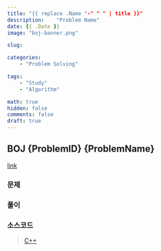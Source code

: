 ```yaml
---
title: "{{ replace .Name "-" " " | title }}"
description:    "Problem Name"
date: {{ .Date }}
image: "boj-banner.png"

slug: 

categories:
    - "Problem Solving"

tags:
    - "Study"
    - "Algorithm"

math: true
hidden: false
comments: false
draft: true
---
```


## BOJ {ProblemID} {ProblemName}

[link](https://boj.kr/{problemId})

### 문제

### 풀이

### 소스코드

> [C++](https://github.com/Kadrick/PS/blob/main/BOJ/{problemId}.cpp)

```cpp
```
